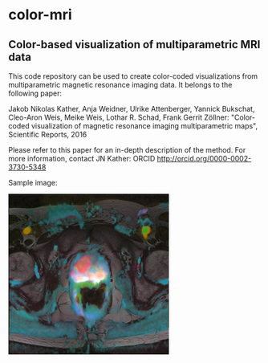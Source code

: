 # color-mri
## Color-based visualization of multiparametric MRI data

This code repository can be used to create color-coded visualizations from multiparametric magnetic resonance imaging data. It belongs to the following paper:

Jakob Nikolas Kather, Anja Weidner, Ulrike Attenberger, Yannick Bukschat, Cleo-Aron Weis, Meike Weis, Lothar R. Schad, Frank Gerrit Zöllner: "Color-coded visualization of magnetic resonance imaging multiparametric maps", Scientific Reports, 2016

Please refer to this paper for an in-depth description of the method. For more information, contact JN Kather: ORCID http://orcid.org/0000-0002-3730-5348

Sample image:

![Sample image for trivariate color-encoded mpMRI data](sampleImage.png)
